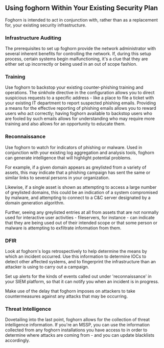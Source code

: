 ## Using foghorn Within Your Existing Security Plan

Foghorn is intended to act in conjunction with, rather than as a replacement for, your existing security infrastructure. 

### Infrastructure Auditing

The prerequisites to set up foghorn provide the network administrator with several inherent benefits for controlling the network. If, during this setup process, certain systems begin malfunctioning, it's a clue that they are either set up incorrectly or being used in an out of scope fashion.

### Training

Use foghorn to backstop your existing counter-phishing training and operations. The sinkhole directive in the configuration allows you to direct suspicious requests to a specific address - like a place to file a ticket with your existing IT department to report suspected phishing emails. Providing a means for the effective reporting of phishing emails allows you to reward users who act correctly; having foghorn available to backstop users who are fooled by such emails allows for understanding who may require more training and also allows for an opportunity to educate them.

### Reconnaissance

Use foghorn to watch for indicators of phishing or malware. Used in conjunction with your existing log aggregation and analysis tools, foghorn can generate intelligence that will highlight potential problems.

For example, if a given domain appears as greylisted from a variety of assets, this may indicate that a phishing campaign has sent the same or similar links to several persons in your organization.

Likewise, if a single asset is shown as attempting to access a large number of greylisted domains, this could be an indication of a system compromised by malware, and attempting to connect to a C&C server designated by a domain generation algorithm.

Further, seeing any greylisted entries at all from assets that are not normally used for interactive user activities - fileservers, for instance - can indicate that they are being used out of their intended scope or that some person or malware is attempting to exfiltrate information from them.

### DFIR

Look at foghorn's logs retrospectively to help determine the means by which an incident occurred. Use this information to determine IOCs to detect other affected systems, and to fingerprint the infrastructure than an attacker is using to carry out a campaign.

Set up alerts for the kinds of events called out under 'reconnaissance' in your SIEM platform, so that it can notify you when an incident is in progress.

Make use of the delay that foghorn imposes on attackers to take countermeasures against any attacks that may be occurring. 

### Threat Intelligence

Dovetailing into the last point, foghorn allows for the collection of threat intelligence information. If you're an MSSP, you can use the information collected from any foghorn installations you have access to in order to determine where attacks are coming from - and you can update blacklists accordingly. 
